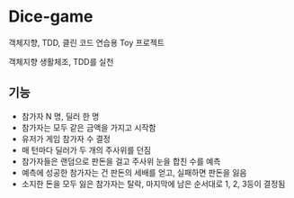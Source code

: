 # Dice-game

객체지향, TDD, 클린 코드 연습용 Toy 프로젝트

객체지향 생활체조, TDD를 실천

## 기능

- 참가자 N 명, 딜러 한 명
- 참가자는 모두 같은 금액을 가지고 시작함
- 유저가 게임 참가자 수 결정
- 매 턴마다 딜러가 두 개의 주사위를 던짐
- 참가자들은 랜덤으로 판돈을 걸고 주사위 눈을 합친 수를 예측
- 예측에 성공한 참가자는 건 판돈의 세배를 얻고, 실패하면 판돈을 잃음
- 소지한 돈을 모두 잃은 참가자는 탈락, 마지막에 남은 순서대로 1, 2, 3등이 결정됨